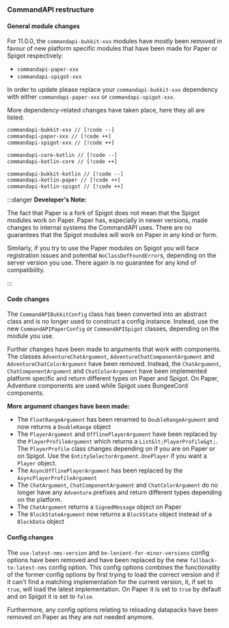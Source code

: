 ### CommandAPI restructure

#### General module changes

For 11.0.0, the `commandapi-bukkit-xxx` modules have mostly been removed in favour of new platform specific modules that have been made for Paper or Spigot respectively:

- `commandapi-paper-xxx`
- `commandapi-spigot-xxx`

In order to update please replace your `commandapi-bukkit-xxx` dependency with either `commandapi-paper-xxx` or `commandapi-spigot-xxx`.

More dependency-related changes have taken place, here they all are listed:

```diff
commandapi-bukkit-xxx // [!code --]
commandapi-paper-xxx // [!code ++]
commandapi-spigot-xxx // [!code ++]

commandapi-core-kotlin // [!code --]
commandapi-kotlin-core // [!code ++]

commandapi-bukkit-kotlin // [!code --]
commandapi-kotlin-paper // [!code ++]
commandapi-kotlin-spigot // [!code ++]
```

:::danger **Developer's Note:**

The fact that Paper is a fork of Spigot does not mean that the Spigot modules work on Paper. Paper has, especially in newer versions, made changes to internal systems the CommandAPI
uses. There are no guarantees that the Spigot modules will work on Paper in any kind or form.

Similarly, if you try to use the Paper modules on Spigot you will face registration issues and potential `NoClassDefFoundError`s, depending on the server version you use.
There again is no guarantee for any kind of compatibility.

:::

#### Code changes

The `CommandAPIBukkitConfig` class has been converted into an abstract class and is no longer used to construct a config instance. Instead, use the new `CommandAPIPaperConfig` or
`CommandAPISpigot` classes, depending on the module you use.

Further changes have been made to arguments that work with components. The classes `AdventureChatArgument`, `AdventureChatComponentArgument` and `AdventureChatColorArgument` have been
removed. Instead, the `ChatArgument`, `ChatComponentArgument` and `ChatColorArgument` have been implemented platform specific and return different types on Paper and Spigot.
On Paper, Adventure components are used while Spigot uses BungeeCord components.

**More argument changes have been made:**

- The `FloatRangeArgument` has been renamed to `DoubleRangeArgument` and now returns a `DoubleRange` object
- The `PlayerArgument` and `OfflinePlayerArgument` have been replaced by the `PlayerProfileArgument` which returns a `List&lt;PlayerProfile&gt;`. The `PlayerProfile` class changes depending on if you are on Paper or on Spigot. Use the `EntitySelectorArgument.OnePlayer` if you want a `Player` object.
- The `AsyncOfflinePlayerArgument` has been replaced by the `AsyncPlayerProfileArgument`
- The `ChatArgument`, `ChatComponentArgument` and `ChatColorArgument` do no longer have any `Adventure` prefixes and return different types depending on the platform.
- The `ChatArgument` returns a `SignedMessage` object on Paper
- The `BlockStateArgument` now returns a `BlockState` object instead of a `BlockData` object

#### Config changes

The `use-latest-nms-version` and `be-lenient-for-minor-versions` config options have been removed and have been replaced by the new `fallback-to-latest-nms` config option.
This config options combines the functionality of the former config options by first trying to load the correct version and if it can't find a matching implementation for the current version,
it, if set to `true`, will load the latest implementation.
On Paper it is set to `true` by default and on Spigot it is set to `false`.

Furthermore, any config options relating to reloading datapacks have been removed on Paper as they are not needed anymore.
